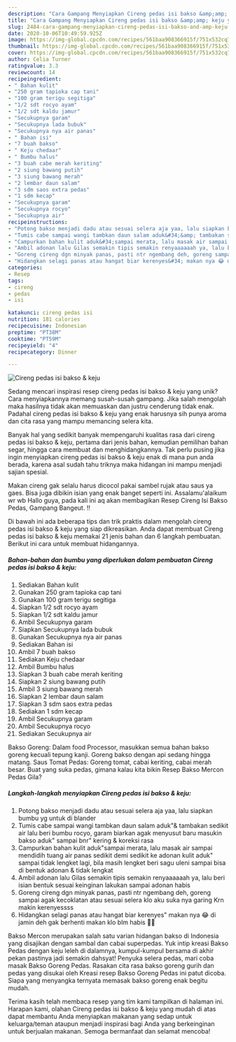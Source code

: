 ```yaml
---
description: "Cara Gampang Menyiapkan Cireng pedas isi bakso &amp;amp; keju yang Menggugah Selera"
title: "Cara Gampang Menyiapkan Cireng pedas isi bakso &amp;amp; keju yang Menggugah Selera"
slug: 2484-cara-gampang-menyiapkan-cireng-pedas-isi-bakso-and-amp-keju-yang-menggugah-selera
date: 2020-10-06T10:49:59.925Z
image: https://img-global.cpcdn.com/recipes/561baa908366915f/751x532cq70/cireng-pedas-isi-bakso-keju-foto-resep-utama.jpg
thumbnail: https://img-global.cpcdn.com/recipes/561baa908366915f/751x532cq70/cireng-pedas-isi-bakso-keju-foto-resep-utama.jpg
cover: https://img-global.cpcdn.com/recipes/561baa908366915f/751x532cq70/cireng-pedas-isi-bakso-keju-foto-resep-utama.jpg
author: Celia Turner
ratingvalue: 3.3
reviewcount: 14
recipeingredient:
- " Bahan kulit"
- "250 gram tapioka cap tani"
- "100 gram terigu segitiga"
- "1/2 sdt rocyo ayam"
- "1/2 sdt kaldu jamur"
- "Secukupnya garam"
- "Secukupnya lada bubuk"
- "Secukupnya nya air panas"
- " Bahan isi"
- "7 buah bakso"
- " Keju chedaar"
- " Bumbu halus"
- "3 buah cabe merah keriting"
- "2 siung bawang putih"
- "3 siung bawang merah"
- "2 lembar daun salam"
- "3 sdm saos extra pedas"
- "1 sdm kecap"
- "Secukupnya garam"
- "Secukupnya rocyo"
- "Secukupnya air"
recipeinstructions:
- "Potong bakso menjadi dadu atau sesuai selera aja yaa, lalu siapkan bumbu yg untuk di blander"
- "Tumis cabe sampai wangi tambkan daun salam aduk&#34;&amp; tambakan sedikit air lalu beri bumbu rocyo, garam biarkan agak menyusut baru masukin bakso aduk&#34; sampai bnr&#34; kering &amp; koreksi rasa"
- "Campurkan bahan kulit aduk&#34;sampai merata, lalu masak air sampai mendidih tuang air panas sedikit demi sedikit ke adonan kulit aduk&#34; sampai tidak lengket lagi, bila masih lengket beri sagu uleni sampai bisa di bentuk adonan &amp; tidak lengkat"
- "Ambil adonan lalu Gilas semakin tipis semakin renyaaaaaah ya, lalu beri isian bentuk sesuai keinginan lakukan sampai adonan habis"
- "Goreng cireng dgn minyak panas, pasti ntr ngembang deh, goreng sampai agak kecoklatan atau sesuai selera klo aku suka nya garing Krn makin kerenyessss"
- "Hidangkan selagi panas atau hangat biar kerenyes&#34; makan nya 😂 di jamin deh gak berhenti makan klo blm habis 🤣🤭"
categories:
- Resep
tags:
- cireng
- pedas
- isi

katakunci: cireng pedas isi 
nutrition: 181 calories
recipecuisine: Indonesian
preptime: "PT38M"
cooktime: "PT59M"
recipeyield: "4"
recipecategory: Dinner

---
```



![Cireng pedas isi bakso &amp; keju](https://img-global.cpcdn.com/recipes/561baa908366915f/751x532cq70/cireng-pedas-isi-bakso-keju-foto-resep-utama.jpg)

Sedang mencari inspirasi resep cireng pedas isi bakso &amp; keju yang unik? Cara menyiapkannya memang susah-susah gampang. Jika salah mengolah maka hasilnya tidak akan memuaskan dan justru cenderung tidak enak. Padahal cireng pedas isi bakso &amp; keju yang enak harusnya sih punya aroma dan cita rasa yang mampu memancing selera kita.

Banyak hal yang sedikit banyak mempengaruhi kualitas rasa dari cireng pedas isi bakso &amp; keju, pertama dari jenis bahan, kemudian pemilihan bahan segar, hingga cara membuat dan menghidangkannya. Tak perlu pusing jika ingin menyiapkan cireng pedas isi bakso &amp; keju enak di mana pun anda berada, karena asal sudah tahu triknya maka hidangan ini mampu menjadi sajian spesial.

Makan cireng gak selalu harus dicocol pakai sambel rujak atau saus ya gaes. Bisa juga dibikin isian yang enak banget seperti ini. Assalamu&#39;alaikum wr wb Hallo guya, pada kali ini aq akan membagikan Resep Cireng Isi Bakso Pedas, Gampang Bangeut. !!


Di bawah ini ada beberapa tips dan trik praktis dalam mengolah cireng pedas isi bakso &amp; keju yang siap dikreasikan. Anda dapat membuat Cireng pedas isi bakso &amp; keju memakai 21 jenis bahan dan 6 langkah pembuatan. Berikut ini cara untuk membuat hidangannya.

<!--inarticleads1-->

##### Bahan-bahan dan bumbu yang diperlukan dalam pembuatan Cireng pedas isi bakso &amp; keju:

1. Sediakan  Bahan kulit
1. Gunakan 250 gram tapioka cap tani
1. Gunakan 100 gram terigu segitiga
1. Siapkan 1/2 sdt rocyo ayam
1. Siapkan 1/2 sdt kaldu jamur
1. Ambil Secukupnya garam
1. Siapkan Secukupnya lada bubuk
1. Gunakan Secukupnya nya air panas
1. Sediakan  Bahan isi
1. Ambil 7 buah bakso
1. Sediakan  Keju chedaar
1. Ambil  Bumbu halus
1. Siapkan 3 buah cabe merah keriting
1. Siapkan 2 siung bawang putih
1. Ambil 3 siung bawang merah
1. Siapkan 2 lembar daun salam
1. Siapkan 3 sdm saos extra pedas
1. Sediakan 1 sdm kecap
1. Ambil Secukupnya garam
1. Ambil Secukupnya rocyo
1. Sediakan Secukupnya air


Bakso Goreng: Dalam food Processor, masukkan semua bahan bakso goreng kecuali tepung kanji. Goreng bakso dengan api sedang hingga matang. Saus Tomat Pedas: Goreng tomat, cabai keriting, cabai merah besar. Buat yang suka pedas, gimana kalau kita bikin Resep Bakso Mercon Pedas Gila? 

<!--inarticleads2-->

##### Langkah-langkah menyiapkan Cireng pedas isi bakso &amp; keju:

1. Potong bakso menjadi dadu atau sesuai selera aja yaa, lalu siapkan bumbu yg untuk di blander
1. Tumis cabe sampai wangi tambkan daun salam aduk&#34;&amp; tambakan sedikit air lalu beri bumbu rocyo, garam biarkan agak menyusut baru masukin bakso aduk&#34; sampai bnr&#34; kering &amp; koreksi rasa
1. Campurkan bahan kulit aduk&#34;sampai merata, lalu masak air sampai mendidih tuang air panas sedikit demi sedikit ke adonan kulit aduk&#34; sampai tidak lengket lagi, bila masih lengket beri sagu uleni sampai bisa di bentuk adonan &amp; tidak lengkat
1. Ambil adonan lalu Gilas semakin tipis semakin renyaaaaaah ya, lalu beri isian bentuk sesuai keinginan lakukan sampai adonan habis
1. Goreng cireng dgn minyak panas, pasti ntr ngembang deh, goreng sampai agak kecoklatan atau sesuai selera klo aku suka nya garing Krn makin kerenyessss
1. Hidangkan selagi panas atau hangat biar kerenyes&#34; makan nya 😂 di jamin deh gak berhenti makan klo blm habis 🤣🤭


Bakso Mercon merupakan salah satu varian hidangan bakso di Indonesia yang disajikan dengan sambal dan cabai superpedas. Yuk intip kreasi Bakso Pedas dengan keju leleh di dalamnya, kumpul-kumpul bersama di akhir pekan pastinya jadi semakin dahsyat! Penyuka selera pedas, mari coba masak Bakso Goreng Pedas. Rasakan cita rasa bakso goreng gurih dan pedas yang disukai oleh Kreasi resep Bakso Goreng Pedas ini patut dicoba. Siapa yang menyangka ternyata memasak bakso goreng enak begitu mudah. 

Terima kasih telah membaca resep yang tim kami tampilkan di halaman ini. Harapan kami, olahan Cireng pedas isi bakso &amp; keju yang mudah di atas dapat membantu Anda menyiapkan makanan yang sedap untuk keluarga/teman ataupun menjadi inspirasi bagi Anda yang berkeinginan untuk berjualan makanan. Semoga bermanfaat dan selamat mencoba!
